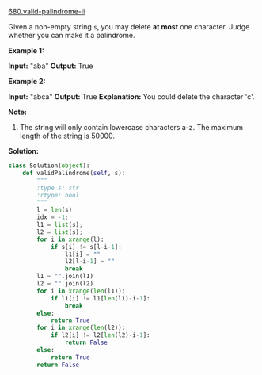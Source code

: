 [680.valid-palindrome-ii](https://leetcode.com/problems/valid-palindrome-ii/)  

Given a non-empty string `s`, you may delete **at most** one character. Judge whether you can make it a palindrome.

**Example 1:**  

**Input:** "aba"
**Output:** True

**Example 2:**  

**Input:** "abca"
**Output:** True
**Explanation:** You could delete the character 'c'.

**Note:**  

1.  The string will only contain lowercase characters a-z. The maximum length of the string is 50000.  



**Solution:**  

```python
class Solution(object):
    def validPalindrome(self, s):
        """
        :type s: str
        :rtype: bool
        """
        l = len(s)
        idx = -1;
        l1 = list(s);
        l2 = list(s);
        for i in xrange(l):
            if s[i] != s[l-i-1]:
                l1[i] = ""
                l2[l-i-1] = ""
                break
        l1 = "".join(l1)
        l2 = "".join(l2)
        for i in xrange(len(l1)):
            if l1[i] != l1[len(l1)-i-1]:
                break
        else:
            return True
        for i in xrange(len(l2)):
            if l2[i] != l2[len(l2)-i-1]:
                return False
        else:
            return True
        return False
```
      
